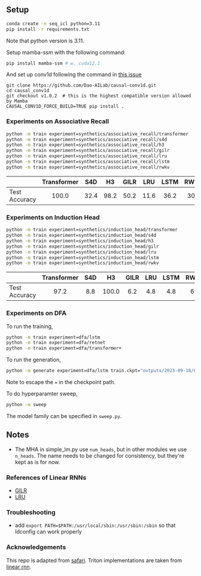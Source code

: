 
## Setup

```bash
conda create -n seq_icl python=3.11
pip install -r requirements.txt
```

Note that python version is 3.11.

Setup mamba-ssm with the following command:
```bash
pip install mamba-ssm # w. cuda12.1
```
And set up conv1d following the command in [this issue](https://github.com/state-spaces/mamba/issues/55)
```
git clone https://github.com/Dao-AILab/causal-conv1d.git
cd causal_conv1d
git checkout v1.0.2  # this is the highest compatible version allowed by Mamba
CAUSAL_CONV1D_FORCE_BUILD=TRUE pip install .
```

### Experiments on Associative Recall

```bash
python -m train experiment=synthetics/associative_recall/transformer
python -m train experiment=synthetics/associative_recall/s4d
python -m train experiment=synthetics/associative_recall/h3
python -m train experiment=synthetics/associative_recall/gilr
python -m train experiment=synthetics/associative_recall/lru
python -m train experiment=synthetics/associative_recall/lstm
python -m train experiment=synthetics/associative_recall/rwkv
```

| | Transformer | S4D | H3 | GILR | LRU | LSTM | RWKV | Random 
|---|:---:|:---:|:---:|:---:|:---:| :---:|:---:|:---:|
| Test Accuracy |  100.0 | 32.4 | 98.2  | 50.2  | 11.6 | 36.2 | 30.0 | 25.0 |

### Experiments on Induction Head

```bash
python -m train experiment=synthetics/induction_head/transformer
python -m train experiment=synthetics/induction_head/s4d
python -m train experiment=synthetics/induction_head/h3
python -m train experiment=synthetics/induction_head/gilr
python -m train experiment=synthetics/induction_head/lru
python -m train experiment=synthetics/induction_head/lstm
python -m train experiment=synthetics/induction_head/rwkv
```

| | Transformer | S4D | H3 | GILR | LRU | LSTM | RWKV | Random |
|---|:---:|:---:|:---:|:---:|:---:|:---:| :---:|:---:|
| Test Accuracy | 97.2 | 8.8  | 100.0   | 6.2  | 4.8 | 4.8 | 6.0 | 5.0 |

### Experiments on DFA

To run the training,
```bash
python -m train experiment=dfa/lstm
python -m train experiment=dfa/retnet
python -m train experiment=dfa/transformer+
```


To run the generation, 
```bash
python -m generate experiment=dfa/lstm train.ckpt="outputs/2023-09-18/08-23-56-668022/seq-icl-data/mbg9ohwc/checkpoints/epoch\=70-step\=11147.ckpt" hydra.run.dir="./"
```
Note to escape the `=` in the checkpoint path.

To do hyperparamter sweep,

```bash
python -m sweep
```
The model family can be specified in `sweep.py`.

## Notes

* The MHA in simple\_lm.py use `num_heads`, but in other modules we use `n_heads`. The name needs to be changed for consistency, but they're kept as is for now.

### References of Linear RNNs

* [GILR](https://arxiv.org/abs/1709.04057)
* [LRU](https://arxiv.org/abs/2303.06349)

### Troubleshooting

* add `export PATH=$PATH:/usr/local/sbin:/usr/sbin:/sbin` so that ldconfig can work properly

### Acknowledgements

This repo is adapted from [safari](https://github.com/HazyResearch/safari/tree/main). Triton implementations are taken from [linear rnn](https://github.com/sustcsonglin/pytorch_linear_rnn).